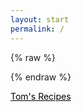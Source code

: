 ```yaml
---
layout: start
permalink: /
---
```


{% raw %}
<style type="text/css">
.logo {
    color: #000;
    border-bottom: none;
}
.logo:hover {
    background-color: transparent;
    color: #666;
}
</style>
{% endraw %}

<a href="/" class="logo">Tom's Recipes</a>

